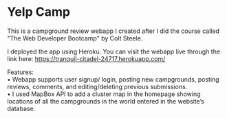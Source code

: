 # Yelp Camp

This is a campground review webapp I created after I did the course called "The Web Developer Bootcamp" by Colt Steele.<br>

I deployed the app using Heroku. You can visit the webapp live through the link here: https://tranquil-citadel-24717.herokuapp.com/<br>

Features:<br>
• Webapp supports user signup/ login, posting new campgrounds, posting reviews, comments, and editing/deleting previous submissions.<br>
•	I used MapBox API to add a cluster map in the homepage showing locations of all the campgrounds in the world entered in the website’s database.<br>

